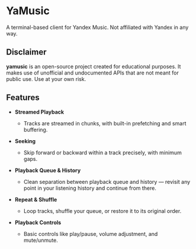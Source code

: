 # YaMusic

A terminal-based client for Yandex Music. Not affiliated with Yandex in any way.

## Disclaimer

**yamusic** is an open-source project created for educational purposes. It makes use of unofficial and undocumented APIs that are not meant for public use. Use at your own risk.

## Features

- **Streamed Playback**
  - Tracks are streamed in chunks, with built-in prefetching and smart buffering.

- **Seeking**
  - Skip forward or backward within a track precisely, with minimum gaps.

- **Playback Queue & History**
  - Clean separation between playback queue and history — revisit any point in your listening history and continue from there.

- **Repeat & Shuffle**
  - Loop tracks, shuffle your queue, or restore it to its original order.

- **Playback Controls**
  - Basic controls like play/pause, volume adjustment, and mute/unmute.